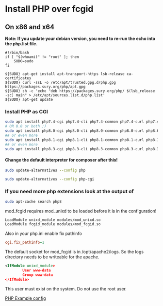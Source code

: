 # Install PHP over fcgid

## On x86 and x64

**Note: If you update your debian version, you need to re-run the  echo into the php.list file.**

```
#!/bin/bash
if [ "$(whoami)" != "root" ]; then
    SUDO=sudo
fi

${SUDO} apt-get install apt-transport-https lsb-release ca-certificates
${SUDO} curl -ssL -o /etc/apt/trusted.gpg.d/php.gpg https://packages.sury.org/php/apt.gpg
${SUDO} sh -c 'echo "deb https://packages.sury.org/php/ $(lsb_release -sc) main" > /etc/apt/sources.list.d/php.list'
${SUDO} apt-get update
```

### Install PHP as CGI

```bash
sudo apt install php7.4-cgi php7.4-cli php7.4-common php7.4-curl php7.4-gd php7.4-json php7.4-mbstring php7.4-mysql php7.4-opcache php7.4-readline php7.4-xml php7.4-zip php7.4-redis
# OR 8.0 or both ;)
sudo apt install php8.0-cgi php8.0-cli php8.0-common php8.0-curl php8.0-gd php-json php8.0-mbstring php8.0-mysql php8.0-opcache php8.0-readline php8.0-xml php8.0-zip php8.0-redis
## or even more
sudo apt install php8.1-cgi php8.1-cli php8.1-common php8.1-curl php8.1-gd php-json php8.1-mbstring php8.1-mysql php8.1-opcache php8.1-readline php8.1-xml php8.1-zip php8.1-redis
## or even more
sudo apt install php8.3-cgi php8.3-cli php8.3-common php8.3-curl php8.3-gd php-json php8.3-mbstring php8.3-mysql php8.3-opcache php8.3-readline php8.3-xml php8.3-zip php8.3-redis
```

#### Change the default interpreter for composer after this!

```bash
sudo update-alternatives --config php

sudo update-alternatives --config php-cgi
```

### If you need more php extensions look at the output of 

```bash
sudo apt-cache search php8
```

mod_fcgid requires mod_unixd to be loaded before it is in the configuration!

```xml
LoadModule unixd_module modules/mod_unixd.so
LoadModule fcgid_module modules/mod_fcgid.so
```

Also in your php.ini enable fix pathinfo

```ini
cgi.fix_pathinfo=1
```

The default socket for mod_fcgid is in /opt/apache2/logs. So the logs directory needs to be writeable for the apache. 

```xml
<IfModule unixd_module>
        User www-data
        Group www-data
</IfModule>
```

This user must exist on the system. Do not use the root user.

[PHP Example config](php_example.conf)
